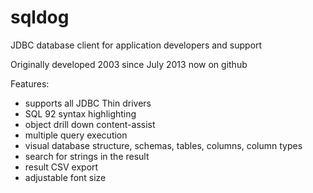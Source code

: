 sqldog
======

JDBC database client for application developers and support

Originally developed 2003 since July 2013 now on github

Features:

- supports all JDBC Thin drivers
- SQL 92 syntax highlighting
- object drill down content-assist
- multiple query execution
- visual database structure, schemas, tables, columns, column types
- search for strings in the result
- result CSV export
- adjustable font size
